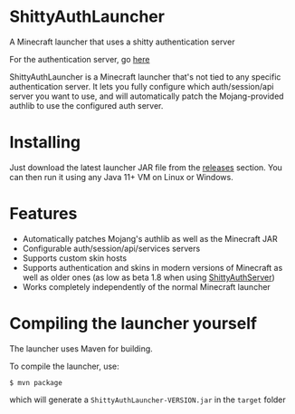 # ShittyAuthLauncher
A Minecraft launcher that uses a shitty authentication server

For the authentication server, go [here](https://github.com/MrLetsplay2003/ShittyAuthServer)

ShittyAuthLauncher is a Minecraft launcher that's not tied to any specific authentication server. It lets you fully configure which auth/session/api server you want to use, and will automatically patch the Mojang-provided authlib to use the configured auth server.

# Installing
Just download the latest launcher JAR file from the [releases](https://github.com/MrLetsplay2003/ShittyAuthLauncher/releases) section. You can then run it using any Java 11+ VM on Linux or Windows.

# Features
- Automatically patches Mojang's authlib as well as the Minecraft JAR
- Configurable auth/session/api/services servers
- Supports custom skin hosts
- Supports authentication and skins in modern versions of Minecraft as well as older ones (as low as beta 1.8 when using [ShittyAuthServer](https://github.com/MrLetsplay2003/ShittyAuthServer))
- Works completely independently of the normal Minecraft launcher

# Compiling the launcher yourself
The launcher uses Maven for building.

To compile the launcher, use:
```
$ mvn package
```
which will generate a `ShittyAuthLauncher-VERSION.jar` in the `target` folder
